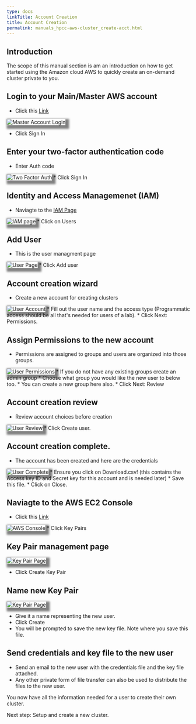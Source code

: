 ```yaml
---
type: docs
linkTitle: Account Creation
title: Account Creation
permalink: manuals_hpcc-aws-cluster_create-acct.html
---
```


## Introduction
The scope of this manual section is am an introduction on how to get started using the Amazon cloud AWS to quickly create an on-demand cluster private to you.

## Login to your Main/Master AWS account

* Click this <a href="https://console.aws.amazon.com/console/home" target="_blank"> Link </a>

<img style="box-shadow:5px 5px 5px 5px grey" src="/img/cloud-aws-login-1.png" title="Master Account Login" alt="Master Account Login">

* Click Sign In

## Enter your two-factor authentication code 
* Enter Auth code
<img style="box-shadow:5px 5px 5px 5px grey" src="/img/cloud-aws-2fauth.png" title="Two Factor Auth" alt="Two Factor Auth">
* Click Sign In

## Identity and Access Managemenet (IAM) 
* Naviagte to the <a href="https://console.aws.amazon.com/iam/home?region=us-west-1#/home" target="_blank"> IAM Page </a>
<img style="box-shadow:5px 5px 5px 5px grey" src="/img/cloud-aws-iam-page.png" title="IAM page" alt="IAM page">
* Click on Users

## Add User 
* This is the user managment page
<img style="box-shadow:5px 5px 5px 5px grey" src="/img/cloud-aws-users-page.png" title="User Page" alt="User Page">
* Click Add user

## Account creation wizard
* Create a new account for creating clusters
<img style="box-shadow:5px 5px 5px 5px grey" src="/img/cloud-aws-add-user-account.png" title="User Account" alt="User Account">
* Fill out the user name and the access type (Programmatic access should be all that's needed for users of a lab).
* Click Next: Permissions.

## Assign Permissions to the new account
* Permissions are assigned to groups and users are organized into those groups.
<img style="box-shadow:5px 5px 5px 5px grey" src="/img/cloud-aws-add-user-permissions.png" title="User Permissions" alt="User Permissions">
* If you do not have any existing groups create an admin group
* Choose what group you would like the new user to below too.
* You can create a new group here also.
* Click Next: Review

## Account creation review 
* Review account choices before creation
<img style="box-shadow:5px 5px 5px 5px grey" src="/img/cloud-aws-add-user-review.png" title="User Review" alt="User Review">
* Click Create user.

## Account creation complete.
* The account has been created and here are the credentials
<img style="box-shadow:5px 5px 5px 5px grey" src="/img/cloud-aws-add-user-complete.png" title="User Complete" alt="User Complete">
* Ensure you click on Download.csv! (this contains the Access key ID and Secret key for this account and is needed later)
* Save this file.
* Click on Close.

## Naviagte to the AWS EC2 Console
* Click this <a href="https://us-west-1.console.aws.amazon.com/ec2/v2/home?region=us-west-1#Home" target="_blank"> Link </a>
<img style="box-shadow:5px 5px 5px 5px grey" src="/img/cloud-aws-console.png" title="AWS Console" alt="AWS Console">
* Click Key Pairs

## Key Pair management page
<img style="box-shadow:5px 5px 5px 5px grey" src="/img/cloud-aws-key-pair-page.png" title="Key Pair Page" alt="Key Pair Page">

* Click Create Key Pair

## Name new Key Pair
<img style="box-shadow:5px 5px 5px 5px grey" src="/img/cloud-aws-key-pair-name.png" title="Key Pair Name" alt="Key Pair Page">

* Give it a name representing the new user.
* Click Create
* You will be prompted to save the new key file. Note where you save this file.


## Send credentials and key file to the new user
* Send an email to the new user with the credentials file and the key file attached.
* Any other private form of file transfer can also be used to distribute the files to the new user.


You now have all the information needed for a user to create their own cluster.

Next step:
Setup and create a new cluster.


